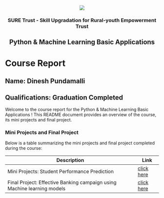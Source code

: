<!-- PROJECT LOGO -->
<br />

<div align="center">
   <img src='https://user-images.githubusercontent.com/73131499/166115643-d3187f47-d38f-41b2-ae42-5ecbbc60de14.png' />


<h3 align="center">SURE Trust - Skill Upgradation for Rural-youth Empowerment Trust</h3>
  <h2>Python & Machine Learning Basic Applications </h2>
</div>

# Course Report

## Name: Dinesh Pundamalli

## Qualifications: Graduation Completed

Welcome to the course report for the Python & Machine Learning Basic Applications ! This README document provides an overview of the course, its mini projects and final project.

### Mini Projects and Final Project

Below is a table summarizing the mini projects and final project completed during the course:

| Description                               | Link                                    |
|-------------------------------------------|-----------------------------------------|
| Mini Projects: Student Performance Prediction      | [click here](https://github.com/sure-trust/G27_PYTHON/tree/main/Mini%20Projects/Dinesh)                         |
| Final Project: Effective Banking campaign using Machine learning models    | [click here](https://github.com/sure-trust/G27_PYTHON/tree/main/Final%20Capstone%20Project/Dinesh)                        |